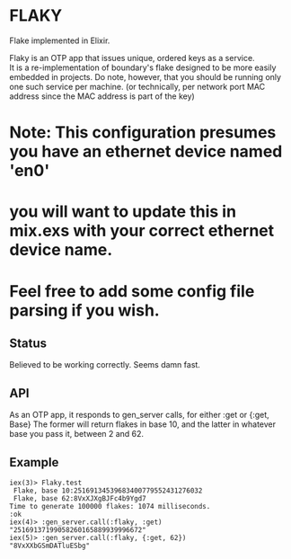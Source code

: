FLAKY
======

Flake implemented in Elixir.

Flaky is an OTP app that issues unique, ordered keys as a service.  
It is a re-implementation of boundary's flake designed to be more easily embedded in projects. 
Do note, however, that you should be running only one such service per machine. (or technically,
per network port MAC address since the MAC address is part of the key)

  # Note: This configuration presumes you have an ethernet device named 'en0'
  # you will want to update this in mix.exs with your correct ethernet device name.
  # Feel free to add some config file parsing if you wish. 

## Status

Believed to be working correctly. Seems damn fast.

## API

As an OTP app, it responds to gen_server calls, for either :get or {:get, Base}  The former will
return flakes in base 10, and the latter in whatever base you pass it, between 2 and 62.

## Example

```
iex(3)> Flaky.test
 Flake, base 10:25169134539683400779552431276032
 Flake, base 62:8VxXJXgBJFc4b9Ygd7
Time to generate 100000 flakes: 1074 milliseconds.
:ok
iex(4)> :gen_server.call(:flaky, :get)
"25169137199058260165889939996672"
iex(5)> :gen_server.call(:flaky, {:get, 62})
"8VxXXbGSmDATluESbg"
```
